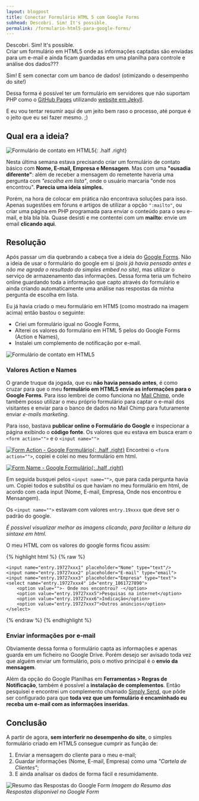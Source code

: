 ```yaml
---
layout: blogpost
title: Conectar Formulário HTML 5 com Google Forms
subhead: Descobri. Sim! It's possible.
permalink: /formulario-html5-para-google-forms/
---
```



Descobri. Sim! It's possible.   
Criar um formulário em HTML5 onde as informações captadas são enviadas para um e-mail e ainda ficam guardadas em uma planilha para controle e análise dos dados???   

Sim! E sem conectar com um banco de dados! (otimizando o desempenho do site!)

Dessa forma é possível ter um formulário em servidores que não suportam PHP como o [GitHub Pages](https://pages.github.com/) utilizando [website em Jekyll](wagnerrosa.com/artigos/criar-blog-jekyll-github-pages/).

E eu vou tentar resumir aqui de um jeito bem raso o processo, até porque é o jeito que eu sei fazer mesmo. ;)

## Qual era a ideia?

![Formulário de contato em HTML5](/assets/img/post3/formulario-contato-html5.png){: .half .right}

Nesta última semana estava precisando criar um formulário de contato básico com __Nome, E-mail, Empresa e Mensagem__. Mas com uma __"ousadia diferente"__: além de receber a mensagem do remetente haveria uma pergunta com _"escolha em lista"_, onde o usuário marcaria "onde nos encontrou". __Parecia uma ideia simples.__  

Porém, na hora de colocar em prática não encontrava soluções para isso. Apenas sugestões em fóruns e artigos de utilizar a opção ``":mailto"``, ou criar uma página em PHP programada para enviar o conteúdo para o seu e-mail, e bla bla bla. Quase desisti e me contentei com um __mailto:__ envie um email __clicando aqui__.

## Resolução  

Após passar um dia quebrando a cabeça tive a ideia do [Google Forms](https://www.google.com/forms/about/). Não a ideia de usar o formulário do google em si _(pois já havia pensado antes e não me agrada o resultado do simples embed no site)_, mas utilizar o serviço de armazenamento das informações. Dessa forma teria um ficheiro online guardando toda a informação que capto através do formulário e ainda criando automaticamente uma análise nas respostas da minha pergunta de escolha em lista. 

Eu já havia criado o meu formulário em HTM5 (como mostrado na imagem acima) então bastou o seguinte:  

- Criei um formulário igual no Google Forms,
- Alterei os valores do formulário em HTML 5 pelos do Google Forms (Action e Names),
- Instalei um complemento de notificação por e-mail.   
   

![Formulário de contato em HTML5](/assets/img/post3/formulario-contato-google.png)


### Valores Action e Names

O grande truque da jogada, que eu __não havia pensado antes__, é como cruzar para que o meu __formulário em HTML5 envie as informações para o Google Forms__. Para isso lembrei de como funciona no [Mail Chimp](http://mailchimp.com/), onde também posso utilizar o meu próprio formulário para captar o e-mail dos visitantes e enviar para o banco de dados no Mail Chimp para futuramente enviar _e-mails marketing_. 

Para isso, bastava __publicar online o Formulário do Google__ e inspecionar a página exibindo o __código fonte__. Os valores que eu estava em busca eram o ``<form action="">`` e o ``<input name="">``

[![Form Action - Google Formulário](/assets/img/post3/formulario-contato-google-action.png){: .half .right}](http://wagnerrosa.com/img/post3/formulario-contato-google-action.png)
Encontrei o ``<form action="">``, copiei e colei no meu formulário em html. 

[![Form Name - Google Formulário](/assets/img/post3/formulario-contato-google-name.png){: .half .right}](http://wagnerrosa.com/img/post3/formulario-contato-google-name.png)

Em seguida busquei pelos ``<input name="">``, que para cada pergunta havia um. Copiei todos e substituí os que haviam no meu formulário em html, de acordo com cada input (Nome, E-mail, Empresa, Onde nos encontrou e Mensangem).  

Os ``<input name="">`` estavam com valores ``entry.19xxxx`` que deve ser o padrão do google.

_É possível visualizar melhor as imagens clicando, para facilitar a leitura da sintaxe em html._   

O meu HTML com os valores do google forms ficou assim:

{% highlight html %}
{% raw %}

<!-- Google Action -->
<form action="https://docs.google.com/forms/d/1A6(...)" target="_self" onsubmit="">
   
<!-- Google Name -->	
	<input name="entry.19727xxx1" placeholder="Nome" type="text"/>
	<input name="entry.19727xxx2" placeholder="E-mail" type="email">
	<input name="entry.19727xxx3" placeholder="Empresa" type="text">
	<select name="entry.19727xxx4" id="entry_1861727890">
		<option value="">- Onde nos encontrou? -</option>
		<option value="entry.19727xxx5">Pesquisas na internet</option>
		<option value="entry.19727xxx6">Indicação</option>
		<option value="entry.19727xxx7">Outros anúncios</option>
	</select>

{% endraw %}
{% endhighlight %}

### Enviar informações por e-mail

Obviamente dessa forma o formulário capta as informações e apenas guarda em um ficheiro no Google Drive. Porém desejo ser avisado toda vez que alguém enviar um formulário, pois o motivo principal é o __envio da mensagem__. 

Além da opção do Google Planilhas em __Ferramentas > Regras de Notificação__, também é possível a __instalação de complementos__. Então pesquisei e encontrei um complemento chamado [Simply Send](https://chrome.google.com/webstore/detail/simply-send/dfpmmnbflloldgmcbmpcgiklcckibeff?utm_source=permalink), que pôde ser configurado para que __toda vez que um formulário é encaminhado eu receba um e-mail com as informações inseridas__. 

## Conclusão

A partir de agora, __sem interferir no desempenho do site__, o simples formulário criado em HTML5 consegue cumprir as função de:

1. Enviar a mensagem do cliente para o meu e-mail;
2. Guardar informações (Nome, E-mail, Empresa) como uma _"Cartela de Clientes"_;
3. E ainda analisar os dados de forma fácil e resumidamente.

![Resumo das Respostas do Google Form](/assets/img/post3/formulario-contato-google-resumo-respostas.png)
_Imagem do Resumo das Respostas disponível no Google Form_
